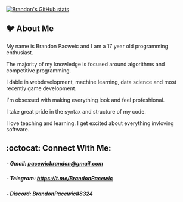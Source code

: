 [![Brandon's GitHub stats](
    https://github-readme-stats.vercel.app/api?username=BrandonPacewic&hide=contribs,issues&count_private=true&theme=github_dark&show_icons=true
)](https://github.com/anuraghazra/github-readme-stats)

## 🐦 About Me

My name is Brandon Pacweic and I am a 17 year old programming enthusiast. 

The majority of my knowledge is focused around algorithms and competitive 
programming. 

I dable in webdevelopment, machine learning, data science and 
most recently game development. 

I'm obsessed with making everything look and feel profeshional.

I take great pride in the syntax and structure of my code.

I love teaching and learning. 
I get excited about everything invloving software.

## :octocat: Connect With Me:

##### - Gmail: pacewicbrandon@gmail.com

##### - Telegram: https://t.me/BrandonPacewic

##### - Discord: BrandonPacewic#8324 
